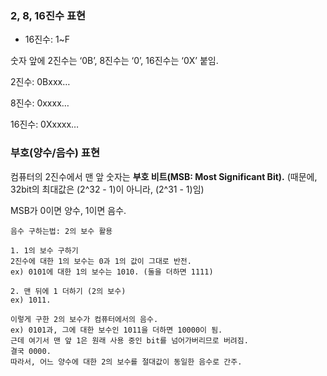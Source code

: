 ### 2, 8, 16진수 표현

* 16진수: 1~F

숫자 앞에 2진수는 ‘0B’, 8진수는 ‘0’, 16진수는 ‘0X’ 붙임.

2진수: 0Bxxx…

8진수: 0xxxx…

16진수: 0Xxxxx…

### 부호(양수/음수) 표현

컴퓨터의 2진수에서 맨 앞 숫자는 **부호 비트(MSB: Most Significant Bit).** (때문에, 32bit의 최대값은 (2^32 - 1)이 아니라, (2^31 - 1)임)

MSB가 0이면 양수, 1이면 음수.

```
음수 구하는법: 2의 보수 활용

1. 1의 보수 구하기
2진수에 대한 1의 보수는 0과 1의 값이 그대로 반전.
ex) 0101에 대한 1의 보수는 1010. (둘을 더하면 1111)

2. 맨 뒤에 1 더하기 (2의 보수)
ex) 1011. 

이렇게 구한 2의 보수가 컴퓨터에서의 음수.
ex) 0101과, 그에 대한 보수인 1011을 더하면 10000이 됨. 
근데 여기서 맨 앞 1은 원래 사용 중인 bit를 넘어가버리므로 버려짐.
결국 0000. 
따라서, 어느 양수에 대한 2의 보수를 절대값이 동일한 음수로 간주.
```
